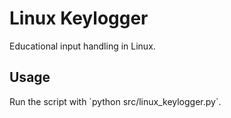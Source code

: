 # Linux Keylogger
Educational input handling in Linux.
## Usage
Run the script with \`python src/linux_keylogger.py\`.
